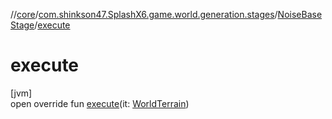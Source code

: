 //[core](../../../index.md)/[com.shinkson47.SplashX6.game.world.generation.stages](../index.md)/[NoiseBaseStage](index.md)/[execute](execute.md)

# execute

[jvm]\
open override fun [execute](execute.md)(it: [WorldTerrain](../../com.shinkson47.SplashX6.game.world/-world-terrain/index.md))
